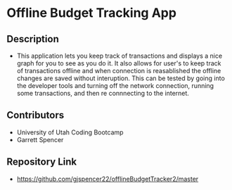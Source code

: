 # Offline Budget Tracking App

## Description
 * This application lets you keep track of transactions and displays a nice graph for you to see as you do it. It also allows for user's to keep track of transactions offline and when connection is reasablished the offline changes are saved without interuption. This can be tested by going into the developer tools and turning off the network connection, running some transactions, and then re connnecting to the internet.

 ## Contributors
 * University of Utah Coding Bootcamp
 * Garrett Spencer

## Repository Link
* https://github.com/gjspencer22/offlineBudgetTracker2/master


